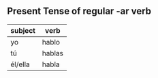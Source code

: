 ## Present Tense of regular -ar verb




| subject | verb|
| --------| -----|
| yo      | hablo |
| tú      | hablas|
| él/ella | habla |
